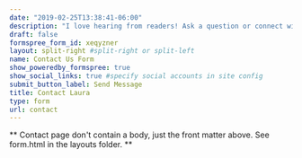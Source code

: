 ```yaml
---
date: "2019-02-25T13:38:41-06:00"
description: "I love hearing from readers! Ask a question or connect with me about working on a project together.""
draft: false
formspree_form_id: xeqyzner
layout: split-right #split-right or split-left
name: Contact Us Form
show_poweredby_formspree: true
show_social_links: true #specify social accounts in site config
submit_button_label: Send Message
title: Contact Laura
type: form
url: contact
---
```


** Contact page don't contain a body, just the front matter above.
See form.html in the layouts folder. **
